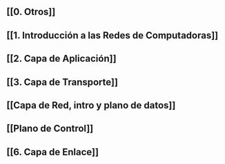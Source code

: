 ## [[0. Otros]]
## [[1. Introducción a las Redes de Computadoras]]
## [[2. Capa de Aplicación]]
## [[3. Capa de Transporte]]
## [[Capa de Red, intro y plano de datos]]
## [[Plano de Control]]
## [[6. Capa de Enlace]]


